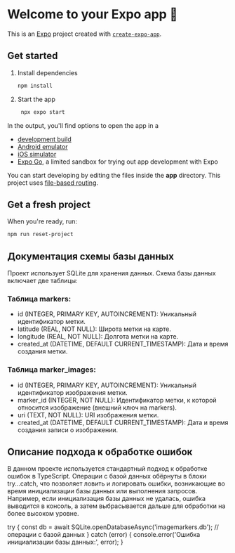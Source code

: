 # Welcome to your Expo app 👋

This is an [Expo](https://expo.dev) project created with [`create-expo-app`](https://www.npmjs.com/package/create-expo-app).

## Get started

1. Install dependencies

   ```bash
   npm install
   ```

2. Start the app

   ```bash
    npx expo start
   ```

In the output, you'll find options to open the app in a

- [development build](https://docs.expo.dev/develop/development-builds/introduction/)
- [Android emulator](https://docs.expo.dev/workflow/android-studio-emulator/)
- [iOS simulator](https://docs.expo.dev/workflow/ios-simulator/)
- [Expo Go](https://expo.dev/go), a limited sandbox for trying out app development with Expo

You can start developing by editing the files inside the **app** directory. This project uses [file-based routing](https://docs.expo.dev/router/introduction).

## Get a fresh project

When you're ready, run:

```bash
npm run reset-project
```
## Документация схемы базы данных

Проект использует SQLite для хранения данных. Схема базы данных включает две таблицы:

### Таблица markers:
- id (INTEGER, PRIMARY KEY, AUTOINCREMENT): Уникальный идентификатор метки.
- latitude (REAL, NOT NULL): Широта метки на карте.
- longitude (REAL, NOT NULL): Долгота метки на карте.
- created_at (DATETIME, DEFAULT CURRENT_TIMESTAMP): Дата и время создания метки.

### Таблица marker_images:
- id (INTEGER, PRIMARY KEY, AUTOINCREMENT): Уникальный идентификатор изображения метки.
- marker_id (INTEGER, NOT NULL): Идентификатор метки, к которой относится изображение (внешний ключ на markers).
- uri (TEXT, NOT NULL): URI изображения метки.
- created_at (DATETIME, DEFAULT CURRENT_TIMESTAMP): Дата и время создания записи о изображении.

## Описание подхода к обработке ошибок

В данном проекте используется стандартный подход к обработке ошибок в TypeScript. Операции с базой данных обёрнуты в блоки try...catch, что позволяет ловить и логировать ошибки, возникающие во время инициализации базы данных или выполнения запросов. Например, если инициализация базы данных не удалась, ошибка выводится в консоль, а затем выбрасывается дальше для обработки на более высоком уровне.

try {
  const db = await SQLite.openDatabaseAsync('imagemarkers.db');
  // операции с базой данных
} catch (error) {
  console.error('Ошибка инициализации базы данных:', error);
}